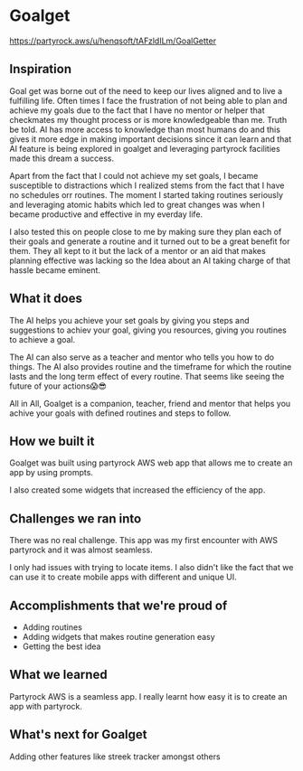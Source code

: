 # Goalget

https://partyrock.aws/u/henqsoft/tAFzldILm/GoalGetter

## Inspiration
Goal get was borne out of the need to keep our lives aligned and to live a fulfilling life. Often times I face the frustration of not being able to plan and achieve my goals due to the fact that I have no mentor or helper that checkmates my thought process or is more knowledgeable than me. Truth be told. AI has more access to knowledge than most humans do and this gives it more edge in making important decisions since it can learn and that AI feature is being explored in goalget and leveraging partyrock facilities made this dream a success.

Apart from the fact that I could not achieve my set goals, I became susceptible to distractions which I realized stems from the fact that I have no schedules orr routines. The moment I started taking routines seriously and leveraging atomic habits which led to great changes was when I became productive and effective in my everday life.

I also tested this on people close to me by making sure they plan each of their goals and generate a routine and it turned out to be a great benefit for them. They all kept to it but the lack of a mentor or an aid that makes planning effective was lacking so the Idea about an AI taking charge of that hassle became eminent.

## What it does

The AI helps you achieve your set goals by giving you steps and suggestions to achiev your goal, giving you resources, giving you routines to achieve a goal.

The AI can also serve as a teacher and mentor who tells you how to do things. The AI also provides routine and the timeframe for which the routine lasts and the long term effect of every routine. That seems like seeing the future of your actions😱😎

All in All, Goalget is a companion, teacher, friend and mentor that helps you achive your goals with defined routines and steps to follow.

## How we built it

Goalget was built using partyrock AWS web app that allows me to create an app by using prompts.

I also created some widgets that increased the efficiency of the app.

## Challenges we ran into

There was no real challenge. This app was my first encounter with AWS partyrock and it was almost seamless.

I only had issues with trying to locate items. I also didn't like the fact that we can use it to create mobile apps with different and unique UI.

## Accomplishments that we're proud of

- Adding routines
- Adding widgets that makes routine generation easy
- Getting the best idea 

## What we learned

Partyrock AWS is a seamless app. I really learnt how easy it is to create an app with partyrock.

## What's next for Goalget

Adding other features like streek tracker amongst others
